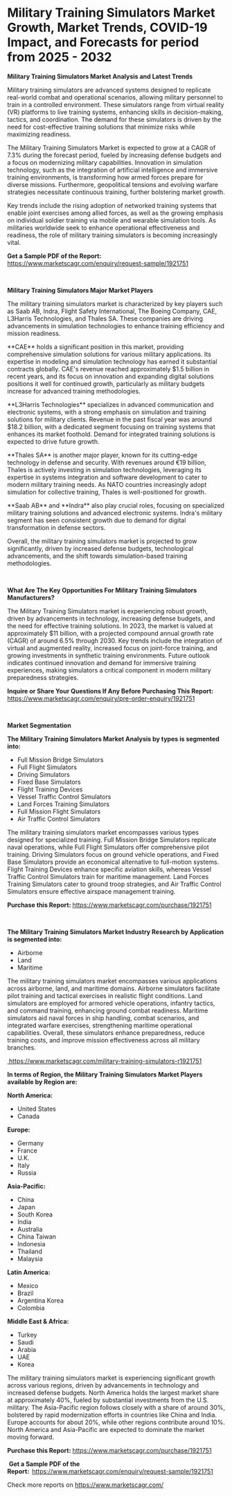 <p><h1>Military Training Simulators Market Growth, Market Trends, COVID-19 Impact, and Forecasts for period from 2025 - 2032</h1></p><p><strong>Military Training Simulators Market Analysis and Latest Trends</strong></p>
<p><p>Military training simulators are advanced systems designed to replicate real-world combat and operational scenarios, allowing military personnel to train in a controlled environment. These simulators range from virtual reality (VR) platforms to live training systems, enhancing skills in decision-making, tactics, and coordination. The demand for these simulators is driven by the need for cost-effective training solutions that minimize risks while maximizing readiness.</p><p>The Military Training Simulators Market is expected to grow at a CAGR of 7.3% during the forecast period, fueled by increasing defense budgets and a focus on modernizing military capabilities. Innovation in simulation technology, such as the integration of artificial intelligence and immersive training environments, is transforming how armed forces prepare for diverse missions. Furthermore, geopolitical tensions and evolving warfare strategies necessitate continuous training, further bolstering market growth. </p><p>Key trends include the rising adoption of networked training systems that enable joint exercises among allied forces, as well as the growing emphasis on individual soldier training via mobile and wearable simulation tools. As militaries worldwide seek to enhance operational effectiveness and readiness, the role of military training simulators is becoming increasingly vital.</p></p>
<p><strong>Get a Sample PDF of the Report:&nbsp;</strong> <a href="https://www.marketscagr.com/enquiry/request-sample/1921751?utm_campaign=2948&utm_medium=2&utm_source=Github&utm_content=ia&utm_term=10032025&utm_id=military-training-simulators">https://www.marketscagr.com/enquiry/request-sample/1921751</a></p>
<p>&nbsp;</p>
<p><strong>Military Training Simulators Major Market Players</strong></p>
<p><p>The military training simulators market is characterized by key players such as Saab AB, Indra, Flight Safety International, The Boeing Company, CAE, L3Harris Technologies, and Thales SA. These companies are driving advancements in simulation technologies to enhance training efficiency and mission readiness.</p><p>**CAE** holds a significant position in this market, providing comprehensive simulation solutions for various military applications. Its expertise in modeling and simulation technology has earned it substantial contracts globally. CAE's revenue reached approximately $1.5 billion in recent years, and its focus on innovation and expanding digital solutions positions it well for continued growth, particularly as military budgets increase for advanced training methodologies.</p><p>**L3Harris Technologies** specializes in advanced communication and electronic systems, with a strong emphasis on simulation and training solutions for military clients. Revenue in the past fiscal year was around $18.2 billion, with a dedicated segment focusing on training systems that enhances its market foothold. Demand for integrated training solutions is expected to drive future growth.</p><p>**Thales SA** is another major player, known for its cutting-edge technology in defense and security. With revenues around €19 billion, Thales is actively investing in simulation technologies, leveraging its expertise in systems integration and software development to cater to modern military training needs. As NATO countries increasingly adopt simulation for collective training, Thales is well-positioned for growth.</p><p>**Saab AB** and **Indra** also play crucial roles, focusing on specialized military training solutions and advanced electronic systems. Indra's military segment has seen consistent growth due to demand for digital transformation in defense sectors.</p><p>Overall, the military training simulators market is projected to grow significantly, driven by increased defense budgets, technological advancements, and the shift towards simulation-based training methodologies.</p></p>
<p>&nbsp;</p>
<p><strong>What Are The Key Opportunities For Military Training Simulators Manufacturers?</strong></p>
<p><p>The Military Training Simulators market is experiencing robust growth, driven by advancements in technology, increasing defense budgets, and the need for effective training solutions. In 2023, the market is valued at approximately $11 billion, with a projected compound annual growth rate (CAGR) of around 6.5% through 2030. Key trends include the integration of virtual and augmented reality, increased focus on joint-force training, and growing investments in synthetic training environments. Future outlook indicates continued innovation and demand for immersive training experiences, making simulators a critical component in modern military preparedness strategies.</p></p>
<p><strong>Inquire or Share Your Questions If Any Before Purchasing This Report:</strong> <a href="https://www.marketscagr.com/enquiry/pre-order-enquiry/1921751?utm_campaign=2948&utm_medium=2&utm_source=Github&utm_content=ia&utm_term=10032025&utm_id=military-training-simulators">https://www.marketscagr.com/enquiry/pre-order-enquiry/1921751</a></p>
<p>&nbsp;</p>
<p><strong>Market Segmentation</strong></p>
<p><strong>The Military Training Simulators Market Analysis by types is segmented into:</strong></p>
<p><ul><li>Full Mission Bridge Simulators</li><li>Full Flight Simulators</li><li>Driving Simulators</li><li>Fixed Base Simulators</li><li>Flight Training Devices</li><li>Vessel Traffic Control Simulators</li><li>Land Forces Training Simulators</li><li>Full Mission Flight Simulators</li><li>Air Traffic Control Simulators</li></ul></p>
<p><p>The military training simulators market encompasses various types designed for specialized training. Full Mission Bridge Simulators replicate naval operations, while Full Flight Simulators offer comprehensive pilot training. Driving Simulators focus on ground vehicle operations, and Fixed Base Simulators provide an economical alternative to full-motion systems. Flight Training Devices enhance specific aviation skills, whereas Vessel Traffic Control Simulators train for maritime management. Land Forces Training Simulators cater to ground troop strategies, and Air Traffic Control Simulators ensure effective airspace management training.</p></p>
<p><strong>Purchase this Report:&nbsp;</strong><a href="https://www.marketscagr.com/purchase/1921751?utm_campaign=2948&utm_medium=2&utm_source=Github&utm_content=ia&utm_term=10032025&utm_id=military-training-simulators">https://www.marketscagr.com/purchase/1921751</a></p>
<p>&nbsp;</p>
<p><strong>The Military Training Simulators Market Industry Research by Application is segmented into:</strong></p>
<p><ul><li>Airborne</li><li>Land</li><li>Maritime</li></ul></p>
<p><p>The military training simulators market encompasses various applications across airborne, land, and maritime domains. Airborne simulators facilitate pilot training and tactical exercises in realistic flight conditions. Land simulators are employed for armored vehicle operations, infantry tactics, and command training, enhancing ground combat readiness. Maritime simulators aid naval forces in ship handling, combat scenarios, and integrated warfare exercises, strengthening maritime operational capabilities. Overall, these simulators enhance preparedness, reduce training costs, and improve mission effectiveness across all military branches.</p></p>
<p><a href="https://www.marketscagr.com/military-training-simulators-r1921751?utm_campaign=2948&utm_medium=2&utm_source=Github&utm_content=ia&utm_term=10032025&utm_id=military-training-simulators">&nbsp;https://www.marketscagr.com/military-training-simulators-r1921751</a></p>
<p><strong>In terms of Region, the Military Training Simulators Market Players available by Region are:</strong></p>
<p>
    <p> <strong> North America: </strong>
        <ul>
            <li>United States</li>
            <li>Canada</li>
        </ul>
        </p> 
    <p> <strong> Europe: </strong>
        <ul>
            <li>Germany</li>
            <li>France</li>
            <li>U.K.</li>
            <li>Italy</li>
            <li>Russia</li>
        </ul>
        </p> 
    <p> <strong> Asia-Pacific: </strong>
        <ul>
            <li>China</li>
            <li>Japan</li>
            <li>South Korea</li>
            <li>India</li>
            <li>Australia</li>
            <li>China Taiwan</li>
            <li>Indonesia</li>
            <li>Thailand</li>
            <li>Malaysia</li>
        </ul>
        </p> 
    <p> <strong> Latin America: </strong>
        <ul>
            <li>Mexico</li>
            <li>Brazil</li>
            <li>Argentina Korea</li>
            <li>Colombia</li>
        </ul>
        </p> 
    <p> <strong> Middle East & Africa: </strong>
        <ul>
            <li>Turkey</li>
            <li>Saudi</li>
            <li>Arabia</li>
            <li>UAE</li>
            <li>Korea</li>
        </ul>
    </p>
    </p>
<p><p>The military training simulators market is experiencing significant growth across various regions, driven by advancements in technology and increased defense budgets. North America holds the largest market share at approximately 40%, fueled by substantial investments from the U.S. military. The Asia-Pacific region follows closely with a share of around 30%, bolstered by rapid modernization efforts in countries like China and India. Europe accounts for about 20%, while other regions contribute around 10%. North America and Asia-Pacific are expected to dominate the market moving forward.</p></p>
<p><strong>Purchase this Report: </strong><a href="https://www.marketscagr.com/purchase/1921751?utm_campaign=2948&utm_medium=2&utm_source=Github&utm_content=ia&utm_term=10032025&utm_id=military-training-simulators">https://www.marketscagr.com/purchase/1921751</a></p>
<p>&nbsp;<strong>Get a Sample PDF of the Report:&nbsp;&nbsp;</strong><a href="https://www.marketscagr.com/enquiry/request-sample/1921751?utm_campaign=2948&utm_medium=2&utm_source=Github&utm_content=ia&utm_term=10032025&utm_id=military-training-simulators">https://www.marketscagr.com/enquiry/request-sample/1921751</a></p>
<p><strong></strong></p>
<p>Check more reports on <a href="https://www.marketscagr.com/?utm_campaign=2948&utm_medium=2&utm_source=Github&utm_content=ia&utm_term=10032025&utm_id=military-training-simulators">https://www.marketscagr.com/</a></p>